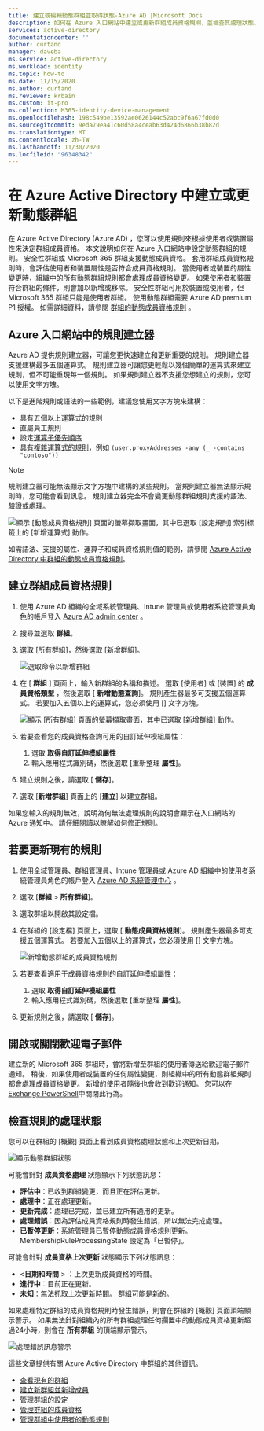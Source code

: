 ```yaml
---
title: 建立或編輯動態群組並取得狀態-Azure AD |Microsoft Docs
description: 如何在 Azure 入口網站中建立或更新群組成員資格規則，並檢查其處理狀態。
services: active-directory
documentationcenter: ''
author: curtand
manager: daveba
ms.service: active-directory
ms.workload: identity
ms.topic: how-to
ms.date: 11/15/2020
ms.author: curtand
ms.reviewer: krbain
ms.custom: it-pro
ms.collection: M365-identity-device-management
ms.openlocfilehash: 198c549be13592ae0626144c52abc9f6a67fd0d0
ms.sourcegitcommit: 9eda79ea41c60d58a4ceab63d424d6866b38b82d
ms.translationtype: MT
ms.contentlocale: zh-TW
ms.lasthandoff: 11/30/2020
ms.locfileid: "96348342"
---
```

# <a name="create-or-update-a-dynamic-group-in-azure-active-directory"></a>在 Azure Active Directory 中建立或更新動態群組

在 Azure Active Directory (Azure AD) ，您可以使用規則來根據使用者或裝置屬性來決定群組成員資格。 本文說明如何在 Azure 入口網站中設定動態群組的規則。
安全性群組或 Microsoft 365 群組支援動態成員資格。 套用群組成員資格規則時，會評估使用者和裝置屬性是否符合成員資格規則。 當使用者或裝置的屬性變更時，組織中的所有動態群組規則都會處理成員資格變更。 如果使用者和裝置符合群組的條件，則會加以新增或移除。 安全性群組可用於裝置或使用者，但 Microsoft 365 群組只能是使用者群組。 使用動態群組需要 Azure AD premium P1 授權。 如需詳細資料，請參閱 [群組的動態成員資格規則](./groups-dynamic-membership.md) 。 

## <a name="rule-builder-in-the-azure-portal"></a>Azure 入口網站中的規則建立器

Azure AD 提供規則建立器，可讓您更快速建立和更新重要的規則。 規則建立器支援建構最多五個運算式。 規則建立器可讓您更輕鬆以幾個簡單的運算式來建立規則，但不可能重現每一個規則。 如果規則建立器不支援您想建立的規則，您可以使用文字方塊。

以下是進階規則或語法的一些範例，建議您使用文字方塊來建構：

- 具有五個以上運算式的規則
- 直屬員工規則
- 設定[運算子優先順序](groups-dynamic-membership.md#operator-precedence)
- [具有複雜運算式的規則](groups-dynamic-membership.md#rules-with-complex-expressions)，例如 `(user.proxyAddresses -any (_ -contains "contoso"))`

> [!NOTE]
> 規則建立器可能無法顯示文字方塊中建構的某些規則。 當規則建立器無法顯示規則時，您可能會看到訊息。 規則建立器完全不會變更動態群組規則支援的語法、驗證或處理。

![顯示 [動態成員資格規則] 頁面的螢幕擷取畫面，其中已選取 [設定規則] 索引標籤上的 [新增運算式] 動作。](./media/groups-create-rule/update-dynamic-group-rule.png)

如需語法、支援的屬性、運算子和成員資格規則值的範例，請參閱 [Azure Active Directory 中群組的動態成員資格規則](groups-dynamic-membership.md)。

## <a name="to-create-a-group-membership-rule"></a>建立群組成員資格規則

1. 使用 Azure AD 組織的全域系統管理員、Intune 管理員或使用者系統管理員角色的帳戶登入 [Azure AD admin center](https://aad.portal.azure.com) 。
1. 搜尋並選取 **群組**。
1. 選取 [所有群組]，然後選取 [新增群組]。

   ![選取命令以新增群組](./media/groups-create-rule/create-new-group-azure-active-directory.png)

1. 在 [ **群組** ] 頁面上，輸入新群組的名稱和描述。 選取 [使用者] 或 [裝置] 的 **成員資格類型** ，然後選取 [ **新增動態查詢**]。 規則產生器最多可支援五個運算式。 若要加入五個以上的運算式，您必須使用 [] 文字方塊。

   ![顯示 [所有群組] 頁面的螢幕擷取畫面，其中已選取 [新增群組] 動作。](./media/groups-create-rule/add-dynamic-group-rule.png)

1. 若要查看您的成員資格查詢可用的自訂延伸模組屬性：
   1. 選取 **取得自訂延伸模組屬性**
   1. 輸入應用程式識別碼，然後選取 [重新整理 **屬性**]。
1. 建立規則之後，請選取 [ **儲存**]。
1. 選取 [**新增群組**] 頁面上的 [**建立**] 以建立群組。

如果您輸入的規則無效，說明為何無法處理規則的說明會顯示在入口網站的 Azure 通知中。 請仔細閱讀以瞭解如何修正規則。

## <a name="to-update-an-existing-rule"></a>若要更新現有的規則

1. 使用全域管理員、群組管理員、Intune 管理員或 Azure AD 組織中的使用者系統管理員角色的帳戶登入 [Azure AD 系統管理中心](https://aad.portal.azure.com) 。
1. 選取 [**群組**  >  **所有群組**]。
1. 選取群組以開啟其設定檔。
1. 在群組的 [設定檔] 頁面上，選取 [ **動態成員資格規則**]。 規則產生器最多可支援五個運算式。 若要加入五個以上的運算式，您必須使用 [] 文字方塊。

   ![新增動態群組的成員資格規則](./media/groups-create-rule/update-dynamic-group-rule.png)

1. 若要查看適用于成員資格規則的自訂延伸模組屬性：
   1. 選取 **取得自訂延伸模組屬性**
   1. 輸入應用程式識別碼，然後選取 [重新整理 **屬性**]。
1. 更新規則之後，請選取 [ **儲存**]。

## <a name="turn-on-or-off-welcome-email"></a>開啟或關閉歡迎電子郵件

建立新的 Microsoft 365 群組時，會將新增至群組的使用者傳送給歡迎電子郵件通知。 稍後，如果使用者或裝置的任何屬性變更，則組織中的所有動態群組規則都會處理成員資格變更。 新增的使用者隨後也會收到歡迎通知。 您可以在 [Exchange PowerShell](/powershell/module/exchange/users-and-groups/Set-UnifiedGroup?view=exchange-ps&preserve-view=true)中關閉此行為。

## <a name="check-processing-status-for-a-rule"></a>檢查規則的處理狀態

您可以在群組的 [概觀] 頁面上看到成員資格處理狀態和上次更新日期。
  
  ![顯示動態群組狀態](./media/groups-create-rule/group-status.png)

可能會針對 **成員資格處理** 狀態顯示下列狀態訊息：

- **評估中**：已收到群組變更，而且正在評估更新。
- **處理中**：正在處理更新。
- **更新完成**：處理已完成，並已建立所有適用的更新。
- **處理錯誤**：因為評估成員資格規則時發生錯誤，所以無法完成處理。
- **已暫停更新**：系統管理員已暫停動態成員資格規則更新。 MembershipRuleProcessingState 設定為「已暫停」。

可能會針對 **成員資格上次更新** 狀態顯示下列狀態訊息：

- &lt;**日期和時間** &gt; ：上次更新成員資格的時間。
- **進行中**：目前正在更新。
- **未知**：無法抓取上次更新時間。 群組可能是新的。

如果處理特定群組的成員資格規則時發生錯誤，則會在群組的 [概觀] 頁面頂端顯示警示。 如果無法針對組織內的所有群組處理任何擱置中的動態成員資格更新超過24小時，則會在 **所有群組** 的頂端顯示警示。

![處理錯誤訊息警示](./media/groups-create-rule/processing-error.png)

這些文章提供有關 Azure Active Directory 中群組的其他資訊。

- [查看現有的群組](../fundamentals/active-directory-groups-view-azure-portal.md)
- [建立新群組並新增成員](../fundamentals/active-directory-groups-create-azure-portal.md)
- [管理群組的設定](../fundamentals/active-directory-groups-settings-azure-portal.md)
- [管理群組的成員資格](../fundamentals/active-directory-groups-membership-azure-portal.md)
- [管理群組中使用者的動態規則](groups-dynamic-membership.md)